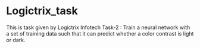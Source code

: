 # Logictrix_task
This is task given by Logictrix Infotech
Task-2 : Train a neural network with a set of training data such that it can predict whether a
color contrast is light or dark.
